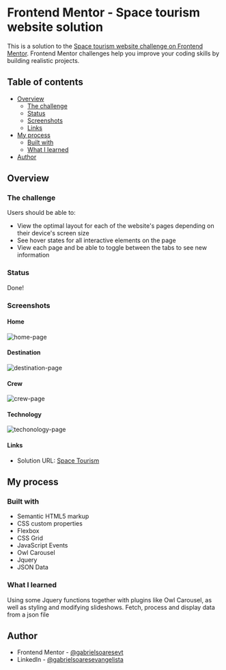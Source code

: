 # Frontend Mentor - Space tourism website solution

This is a solution to the [Space tourism website challenge on Frontend Mentor](https://www.frontendmentor.io/challenges/space-tourism-multipage-website-gRWj1URZ3). Frontend Mentor challenges help you improve your coding skills by building realistic projects. 

## Table of contents

- [Overview](#overview)
  - [The challenge](#the-challenge)
  - [Status](#status)
  - [Screenshots](#screenshots)
  - [Links](#links)
- [My process](#my-process)
  - [Built with](#built-with)
  - [What I learned](#what-i-learned)
- [Author](#author)

## Overview

### The challenge

Users should be able to:

- View the optimal layout for each of the website's pages depending on their device's screen size
- See hover states for all interactive elements on the page
- View each page and be able to toggle between the tabs to see new information

### Status

Done!

### Screenshots

#### Home
![home-page](https://user-images.githubusercontent.com/64991217/216036894-c340509b-762d-4b13-a893-3b9057eb3cfe.png)

#### Destination
![destination-page](https://user-images.githubusercontent.com/64991217/216032730-9f41e4c4-f158-47eb-bb75-bd1b32f34255.png)

#### Crew
![crew-page](https://user-images.githubusercontent.com/64991217/216032721-7dd488fa-6017-47f2-8477-df540e9174bd.png)

#### Technology
![techonology-page](https://user-images.githubusercontent.com/64991217/216032680-bb287c60-51b3-48d1-81fa-5334b102a1e1.png)

#### Links

- Solution URL: [Space Tourism](https://the-best-space-tourism.netlify.app)

## My process

### Built with

- Semantic HTML5 markup
- CSS custom properties
- Flexbox
- CSS Grid
- JavaScript Events
- Owl Carousel
- Jquery
- JSON Data

### What I learned

Using some Jquery functions together with plugins like Owl Carousel, as well as styling and modifying slideshows. Fetch, process and display data from a json file

## Author

- Frontend Mentor - [@gabrielsoaresevt](https://www.frontendmentor.io/profile/gabrielsoaresevt)
- LinkedIn - [@gabrielsoaresevangelista](https://www.linkedin.com/in/gabriel-soares-evangelista)

